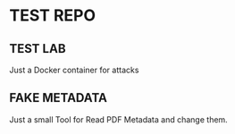 # TEST REPO

## TEST LAB

Just a Docker container for attacks

## FAKE METADATA

Just a small Tool for Read PDF Metadata and change them.
